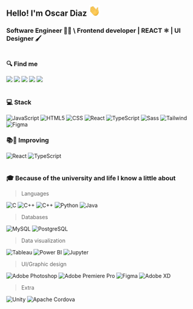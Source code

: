 ## Hello! I'm <b>Oscar Diaz</b> <img src="https://raw.githubusercontent.com/OscarFDiaz/OscarFDiaz/master/assets/wave.gif" width="30">

### Software Engineer 👨‍🎓 \ Frontend developer | REACT ⚛ | UI Designer 🖌

#

### 🔍 Find me

[<img src="https://img.shields.io/badge/linkedin-0e76a8?style=for-the-badge&logo=Linkedin&logoColor=white&labelColor=101010">](https://www.linkedin.com/in/oscarfcodiaz/)
[<img src="https://img.shields.io/badge/Google_Play-414141?style=for-the-badge&logo=Google-Play&logoColor=white&labelColor=101010">](https://play.google.com/store/apps/details?id=com.oscar.diaz)
[<img src="https://img.shields.io/badge/Twitter-1DA1F2?style=for-the-badge&logo=Twitter&logoColor=white&labelColor=101010">](https://twitter.com/OscarOFDA)
[<img src="https://img.shields.io/badge/Instagram-E4405F?style=for-the-badge&logo=Instagram&logoColor=white&labelColor=101010">](https://www.instagram.com/oscarf.diaza/)
[<img src="https://img.shields.io/badge/Behance-1769FF?style=for-the-badge&logo=Behance&logoColor=white&labelColor=101010">](https://www.behance.net/oscarofda)

#

### 💻 Stack

![JavaScript](https://img.shields.io/badge/Javascript-F7DF1E?style=for-the-badge&logo=JavaScript&logoColor=white&labelColor=101010)
![HTML5](https://img.shields.io/badge/HTML5-E34F26?style=for-the-badge&logo=HTML5&logoColor=white&labelColor=101010)
![CSS](https://img.shields.io/badge/css-1572B6?style=for-the-badge&logo=CSS3&logoColor=white&labelColor=101010)
![React](https://img.shields.io/badge/React-61DAFB?style=for-the-badge&logo=React&logoColor=white&labelColor=101010)
![TypeScript](https://img.shields.io/badge/TypeScript-3178C6?style=for-the-badge&logo=TypeScript&logoColor=white&labelColor=101010)
![Sass](https://img.shields.io/badge/Sass-CC6699?style=for-the-badge&logo=Sass&logoColor=white&labelColor=101010)
![Tailwind](https://img.shields.io/badge/Tailwind-38B2AC?style=for-the-badge&logo=tailwind-css&logoColor=white&labelColor=101010)
![Figma](https://img.shields.io/badge/Figma-F24E1E?style=for-the-badge&logo=Figma&logoColor=white&labelColor=101010)

### 📚🧠 Improving

![React](https://img.shields.io/badge/React-61DAFB?style=for-the-badge&logo=React&logoColor=white&labelColor=101010)
![TypeScript](https://img.shields.io/badge/TypeScript-3178C6?style=for-the-badge&logo=TypeScript&logoColor=white&labelColor=101010)

#

### 🎓 Because of the university and life I know a little about

> Languages

![C](https://img.shields.io/badge/C-A8B9CC?style=for-the-badge&logo=C&logoColor=white&labelColor=101010)
![C++](https://img.shields.io/badge/C++-00599C?style=for-the-badge&logo=Cplusplus&logoColor=white&labelColor=101010)
![C++](https://img.shields.io/badge/C_Sharp-239120?style=for-the-badge&logo=Csharp&logoColor=white&labelColor=101010)
![Python](https://img.shields.io/badge/Python-3776AB?style=for-the-badge&logo=Python&logoColor=white&labelColor=101010)
![Java](https://img.shields.io/badge/Java-007396?style=for-the-badge&logo=openjdk&logoColor=white&labelColor=101010)

> Databases

![MySQL](https://img.shields.io/badge/MySQL-4479A1?style=for-the-badge&logo=MySQL&logoColor=white&labelColor=101010)
![PostgreSQL](https://img.shields.io/badge/PostgreSQL-4169E1?style=for-the-badge&logo=PostgreSQL&logoColor=white&labelColor=101010)

> Data visualization

![Tableau](https://img.shields.io/badge/Tableau-E97627?style=for-the-badge&logo=Tableau&logoColor=white&labelColor=101010)
![Power BI](https://img.shields.io/badge/Power_BI-F2C811?style=for-the-badge&logo=Power-BI&logoColor=white&labelColor=101010)
![Jupyter](https://img.shields.io/badge/Jupyter-F37626?style=for-the-badge&logo=Jupyter&logoColor=white&labelColor=101010)

> UI/Graphic design

![Adobe Photoshop](https://img.shields.io/badge/Adobe_Photoshop-31A8FF?style=for-the-badge&logo=Adobe-Photoshop&logoColor=white&labelColor=101010)
![Adobe Premiere Pro](https://img.shields.io/badge/Adobe_Premiere_Pro-31A8FF?style=for-the-badge&logo=Adobe-Premiere-Pro&logoColor=white&labelColor=101010)
![Figma](https://img.shields.io/badge/Figma-F24E1E?style=for-the-badge&logo=Figma&logoColor=white&labelColor=101010)
![Adobe XD](https://img.shields.io/badge/Adobe_XD-FF61F6?style=for-the-badge&logo=Adobe-XD&logoColor=white&labelColor=101010)

> Extra

![Unity](https://img.shields.io/badge/Unity-FFFFFF?style=for-the-badge&logo=Unity&logoColor=white&labelColor=101010)
![Apache Cordova](https://img.shields.io/badge/Apache_Cordova-E8E8E8?style=for-the-badge&logo=Apache-Cordova&logoColor=white&labelColor=101010)

<!-- Hello!, thanks for view the soul of my readme, feel free to copy whatever you need>
